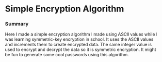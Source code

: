 # Simple Encryption Algorithm

### Summary
Here I made a simple encryption algorithm I made using ASCII values while I was learning symmetric-key encryption in school. It uses the ASCII values and increments them to create encrypted data. The same integer value is used to encrypt and decrypt the data so it is symmetric encryption. It might be fun to generate some cool passwords using this algorithm.